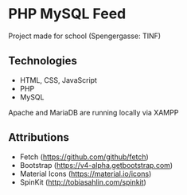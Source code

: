 # PHP MySQL Feed

Project made for school (Spengergasse: TINF)

## Technologies

* HTML, CSS, JavaScript
* PHP
* MySQL

Apache and MariaDB are running locally via XAMPP

## Attributions

* Fetch (https://github.com/github/fetch)
* Bootstrap (https://v4-alpha.getbootstrap.com)
* Material Icons (https://material.io/icons)
* SpinKit (http://tobiasahlin.com/spinkit)
